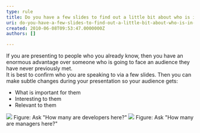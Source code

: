 ```yaml
---
type: rule
title: Do you have a few slides to find out a little bit about who is in your audience?
uri: do-you-have-a-few-slides-to-find-out-a-little-bit-about-who-is-in-your-audience
created: 2010-06-08T09:53:47.0000000Z
authors: []

---
```


 If you are presenting to people who you already know, then you have an enormous advantage over someone who is going to face an audience they have never previously met.<br> 
It is best to confirm who you are speaking to via a few slides. Then you can make subtle changes during your presentation so your audience gets:

- What is important for them
- Interesting to them
- Relevant to them

![](/PublishingImages/developer.gif) Figure: Ask "How many are developers here?" ![](/PublishingImages/manager.gif) Figure: Ask "How many are managers here?" 
